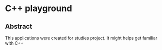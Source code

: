 # C++ playground
## Abstract
This applications were created for studies project. It might helps get familiar with C++
